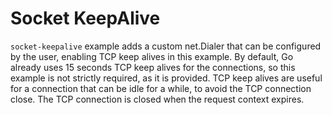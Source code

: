 # Socket KeepAlive

`socket-keepalive` example adds a custom net.Dialer that can be configured
by the user, enabling TCP keep alives in this example.
By default, Go already uses 15 seconds TCP keep alives for the connections,
so this example is not strictly required, as it is provided.
TCP keep alives are useful for a connection that can be idle for a while,
to avoid the TCP connection close.
The TCP connection is closed when the request context expires.